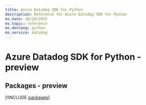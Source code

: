 ```yaml
---
title: Azure Datadog SDK for Python
description: Reference for Azure Datadog SDK for Python
ms.date: 10/20/2025
ms.topic: reference
ms.devlang: python
ms.service: datadog
---
```

# Azure Datadog SDK for Python - preview
## Packages - preview
[!INCLUDE [packages](datadog-index.md)]